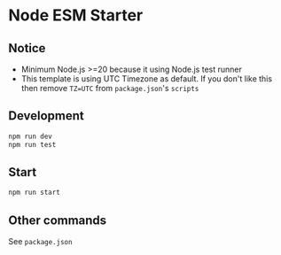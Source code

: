 # Node ESM Starter

## Notice
- Minimum Node.js >=20 because it using Node.js test runner
- This template is using UTC Timezone as default. 
    If you don't like this then remove `TZ=UTC` from `package.json`'s `scripts`

## Development
```sh
npm run dev
npm run test
```

## Start
```sh
npm run start
```

## Other commands
See `package.json`

